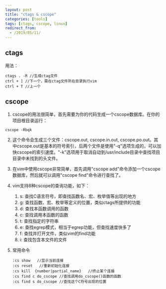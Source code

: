 ```yaml
---
layout: post
title: "ctags & cscope"
categories: [tools]
tags: [ctags, cscope, linux]
redirect_from:
  - /2019/05/11/
---
```

## ctags

用法：

```
ctags . -R //生成ctag文件
ctrl + ] //下一个，需在ctag文件所在目录执行vim
ctrl + T //上一个
```



## cscope

1. cscope的用法很简单，首先需要为你的代码生成一个cscope数据库。在你的项目根目录运行：

````
cscope -Rbqk
````



2. 这个命令会生成三个文件：cscope.out, cscope.in.out, cscope.po.out。其中cscope.out是基本的符号索引，后两个文件是使用"-q"选项生成的，可以加快cscope的索引速度。"-k"选项用于取消自动到/usr/include目录中查找项目目录中未找到的头文件。


3. 在vim中使用cscope非常简单，首先调用"cscope add"命令添加一个cscope数据库，然后就可以调用"cscope find"命令进行查找了。

4. vim支持8种cscope的查询功能，如下：

   1. s: 查找C语言符号，即查找函数名、宏、枚举值等出现的地方
   2. g: 查找函数、宏、枚举等定义的位置，类似ctags所提供的功能
   3. d: 查找本函数调用的函数
   4. c: 查找调用本函数的函数
   5. t: 查找指定的字符串
   6. e: 查找egrep模式，相当于egrep功能，但查找速度快多了
   7. f: 查找并打开文件，类似vim的find功能
   8. i: 查找包含本文件的文件

5. 常用命令

   ```
   :cs show   //显示当前连接
   :cs reset   //重新初始化连接
   :cs kill  {number|partial_name}   //终止某个连接
   :cs find c do_cscope //查找调用do_cscope()函数的函数
   :cs find s do_cscope //查找这个C符号出现的位置
   ```

   ​